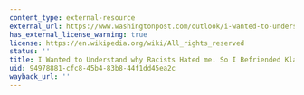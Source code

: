 ```yaml
---
content_type: external-resource
external_url: https://www.washingtonpost.com/outlook/i-wanted-to-understand-why-racists-hated-me-so-i-befriended-klansmen/2017/09/29/c2f46cb8-a3af-11e7-b14f-f41773cd5a14_story.html
has_external_license_warning: true
license: https://en.wikipedia.org/wiki/All_rights_reserved
status: ''
title: I Wanted to Understand why Racists Hated me. So I Befriended Klansmen
uid: 94978881-cfc8-45b4-83b8-44f1dd45ea2c
wayback_url: ''
---
```

